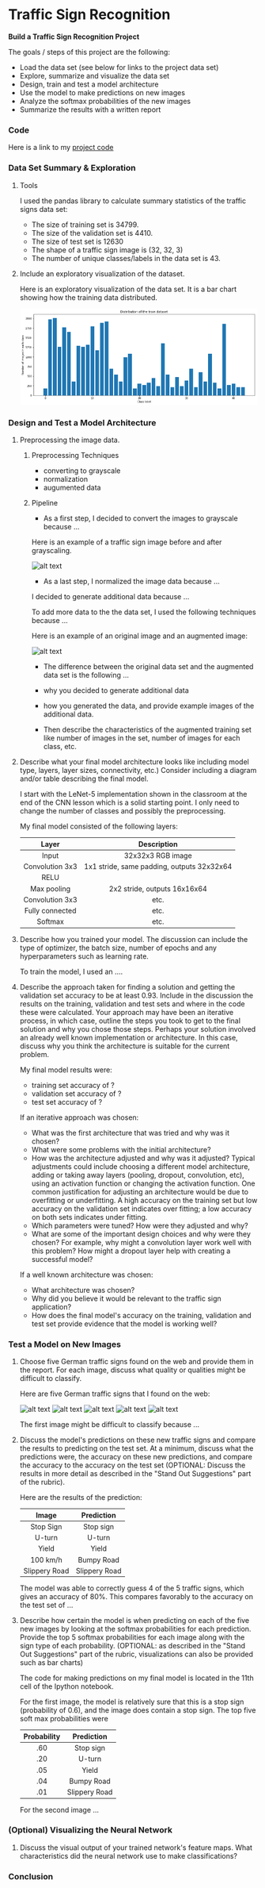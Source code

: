 # **Traffic Sign Recognition**

**Build a Traffic Sign Recognition Project**

The goals / steps of this project are the following:
* Load the data set (see below for links to the project data set)
* Explore, summarize and visualize the data set
* Design, train and test a model architecture
* Use the model to make predictions on new images
* Analyze the softmax probabilities of the new images
* Summarize the results with a written report

[//]: # (Image References)

[image1]: ./examples/visualization.jpg "Visualization"
[image2]: ./examples/grayscale.jpg "Grayscaling"
[image3]: ./examples/random_noise.jpg "Random Noise"
[image4]: ./examples/placeholder.png "Traffic Sign 1"
[image5]: ./examples/placeholder.png "Traffic Sign 2"
[image6]: ./examples/placeholder.png "Traffic Sign 3"
[image7]: ./examples/placeholder.png "Traffic Sign 4"
[image8]: ./examples/placeholder.png "Traffic Sign 5"

[img1]: ./writeup/distribution.png "Distribution"
[img4]: ./test_images/00035.ppm
[img5]: ./test_images/00053.ppm
[img6]: ./test_images/00057.ppm
[img7]: ./test_images/00092.ppm
[img8]: ./test_images/00134.ppm

### Code

Here is a link to my [project code](https://github.com/xpharry/CarND-Traffic-Sign-Classifier-Project/blob/master/Traffic_Sign_Classifier.ipynb)

### Data Set Summary & Exploration

1. Tools

    I used the pandas library to calculate summary statistics of the traffic signs data set:

    * The size of training set is 34799.
    * The size of the validation set is 4410.
    * The size of test set is 12630
    * The shape of a traffic sign image is (32, 32, 3)
    * The number of unique classes/labels in the data set is 43.

2. Include an exploratory visualization of the dataset.

    Here is an exploratory visualization of the data set. It is a bar chart showing how the training data distributed.

    ![alt text][img1]

### Design and Test a Model Architecture

1. Preprocessing the image data.

    1) Preprocessing Techniques

        * converting to grayscale
        * normalization
        * augumented data

    2) Pipeline

        - As a first step, I decided to convert the images to grayscale because ...

        Here is an example of a traffic sign image before and after grayscaling.

        ![alt text][image2]

        - As a last step, I normalized the image data because ...

        I decided to generate additional data because ...

        To add more data to the the data set, I used the following techniques because ...

        Here is an example of an original image and an augmented image:

        ![alt text][image3]

        - The difference between the original data set and the augmented data set is the following ...

        - why you decided to generate additional data

        * how you generated the data, and provide example images of the additional data.

        * Then describe the characteristics of the augmented training set like number of images in the set, number of images for each class, etc.


2. Describe what your final model architecture looks like including model type, layers, layer sizes, connectivity, etc.) Consider including a diagram and/or table describing the final model.

    I start with the LeNet-5 implementation shown in the classroom at the end of the CNN lesson which is a solid starting point. I only need to change the number of classes and possibly the preprocessing.

    My final model consisted of the following layers:

    | Layer         		|     Description	        					|
    |:---------------------:|:---------------------------------------------:|
    | Input         		| 32x32x3 RGB image   							|
    | Convolution 3x3     	| 1x1 stride, same padding, outputs 32x32x64 	|
    | RELU					|												|
    | Max pooling	      	| 2x2 stride,  outputs 16x16x64 				|
    | Convolution 3x3	    | etc.      									|
    | Fully connected		| etc.        									|
    | Softmax				| etc.        									|

3. Describe how you trained your model. The discussion can include the type of optimizer, the batch size, number of epochs and any hyperparameters such as learning rate.

    To train the model, I used an ....

4. Describe the approach taken for finding a solution and getting the validation set accuracy to be at least 0.93. Include in the discussion the results on the training, validation and test sets and where in the code these were calculated. Your approach may have been an iterative process, in which case, outline the steps you took to get to the final solution and why you chose those steps. Perhaps your solution involved an already well known implementation or architecture. In this case, discuss why you think the architecture is suitable for the current problem.

    My final model results were:
    * training set accuracy of ?
    * validation set accuracy of ?
    * test set accuracy of ?

    If an iterative approach was chosen:
    * What was the first architecture that was tried and why was it chosen?
    * What were some problems with the initial architecture?
    * How was the architecture adjusted and why was it adjusted? Typical adjustments could include choosing a different model architecture, adding or taking away layers (pooling, dropout, convolution, etc), using an activation function or changing the activation function. One common justification for adjusting an architecture would be due to overfitting or underfitting. A high accuracy on the training set but low accuracy on the validation set indicates over fitting; a low accuracy on both sets indicates under fitting.
    * Which parameters were tuned? How were they adjusted and why?
    * What are some of the important design choices and why were they chosen? For example, why might a convolution layer work well with this problem? How might a dropout layer help with creating a successful model?

    If a well known architecture was chosen:
    * What architecture was chosen?
    * Why did you believe it would be relevant to the traffic sign application?
    * How does the final model's accuracy on the training, validation and test set provide evidence that the model is working well?
 

### Test a Model on New Images

1. Choose five German traffic signs found on the web and provide them in the report. For each image, discuss what quality or qualities might be difficult to classify.

    Here are five German traffic signs that I found on the web:

    ![alt text][image4] ![alt text][image5] ![alt text][image6]
    ![alt text][image7] ![alt text][image8]

    The first image might be difficult to classify because ...

2. Discuss the model's predictions on these new traffic signs and compare the results to predicting on the test set. At a minimum, discuss what the predictions were, the accuracy on these new predictions, and compare the accuracy to the accuracy on the test set (OPTIONAL: Discuss the results in more detail as described in the "Stand Out Suggestions" part of the rubric).

    Here are the results of the prediction:

    | Image			        |     Prediction	        					|
    |:---------------------:|:---------------------------------------------:|
    | Stop Sign      		| Stop sign   									|
    | U-turn     			| U-turn 										|
    | Yield					| Yield											|
    | 100 km/h	      		| Bumpy Road					 				|
    | Slippery Road			| Slippery Road      							|


    The model was able to correctly guess 4 of the 5 traffic signs, which gives an accuracy of 80%. This compares favorably to the accuracy on the test set of ...

3. Describe how certain the model is when predicting on each of the five new images by looking at the softmax probabilities for each prediction. Provide the top 5 softmax probabilities for each image along with the sign type of each probability. (OPTIONAL: as described in the "Stand Out Suggestions" part of the rubric, visualizations can also be provided such as bar charts)

    The code for making predictions on my final model is located in the 11th cell of the Ipython notebook.

    For the first image, the model is relatively sure that this is a stop sign (probability of 0.6), and the image does contain a stop sign. The top five soft max probabilities were

    | Probability         	|     Prediction	        					|
    |:---------------------:|:---------------------------------------------:|
    | .60         			| Stop sign   									|
    | .20     				| U-turn 										|
    | .05					| Yield											|
    | .04	      			| Bumpy Road					 				|
    | .01				    | Slippery Road      							|


    For the second image ...

### (Optional) Visualizing the Neural Network

1. Discuss the visual output of your trained network's feature maps. What characteristics did the neural network use to make classifications?


### Conclusion


